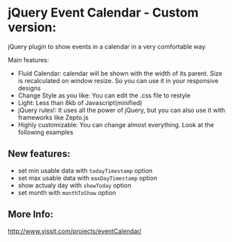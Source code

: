 jQuery Event Calendar - Custom version:
=================

jQuery plugin to show events in a calendar in a very comfortable way

Main features:
* Fluid Calendar: calendar will be shown with the width of its parent. Size is recalculated on window resize. So you can use it in your responsive designs
* Change Style as you like: You can edit the .css file to restyle
* Light: Less than 8kb of Javascript(minified)
* jQuery rules!: It uses all the power of jQuery, but you can also use it with frameworks like Zepto.js
* Highly customizable: You can change almost everything. Look at the following examples

New features:
----------------

* set min usable data with `todayTimestamp` option
* set max usable data with `maxDayTimestamp` option
* show actualy day with `showToday` option
* set month with `monthToShow` option

More Info:
----------------
http://www.vissit.com/projects/eventCalendar/








